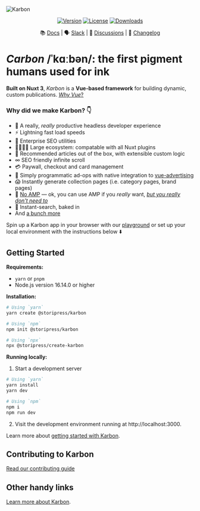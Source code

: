 ![Karbon](https://user-images.githubusercontent.com/53453555/225268246-0f8e1ca6-0f24-4d77-8fa6-c298c00c741e.png)

<p align="center">
    <a href="https://www.npmjs.com/package/@storipress/karbon"><img src="https://img.shields.io/npm/v/@storipress/karbon?sanitize=true" alt="Version"></a>
    <a href="https://github.com/storipress/karbon/blob/main/LICENSE.md"><img src="https://img.shields.io/npm/l/@storipress/karbon.svg?sanitize=true" alt="License"></a>
    <a href="https://npmcharts.com/compare/@storipress/karbon?minimal=true"><img src="https://img.shields.io/npm/dm/@storipress/karbon?sanitize=true" alt="Downloads"></a>
 </p>

<div align="center">

📚 [Docs][documentation] | 🗣 [Slack](https://join.slack.com/t/storipresscommunity/shared_invite/zt-1krx5nm1d-h_WKy1XF3MSxuY4BQ0VRbQ) | 💬 [Discussions](https://github.com/storipress/karbon/discussions) | 📝 [Changelog][changelog]

</div>

# _Carbon_ /ˈkɑːbən/: the first pigment humans used for ink

**Built on Nuxt 3**, _Karbon_ is a **Vue-based framework** for building dynamic, custom publications. [_Why Vue_?](https://developers.storipress.com/karbon/2gLtVFS6QEkdvKF7fkRng1/overview/4P2M8yS9k5s8F7FXgTSyKr#why-vue)

### Why did we make Karbon? 👇

- 💨 A really, _really_ productive headless developer experience
- ⚡️ Lightning fast load speeds
- 🔎 Enterprise SEO utilities
- 👨‍👩‍👦‍👦 Large ecosystem: compatable with all Nuxt plugins
- 🌮 Recommended articles out of the box, with extensible custom logic
- ∞ SEO friendly infinite scroll
- 💳 Paywall, checkout and card management
- 💸 Simply programmatic ad-ops with native integration to [vue-advertising](https://github.com/storipress/vue-advertising)
- 😱 Instantly generate collection pages (i.e. category pages, brand pages)
- 😤 [No AMP]() — ok, you can use AMP if you _really_ want, _[but you really don't need to](https://plausible.io/blog/google-amp)_
- 🔦 Instant-search, baked in
- And [a bunch more][documentation]

Spin up a Karbon app in your browser with our [playground](https://karbon.new/) or set up your local environment with the instructions below ⬇️

## Getting Started

**Requirements:**

- `yarn` or `pnpm`
- Node.js version 16.14.0 or higher

**Installation:**

```bash
# Using `yarn`
yarn create @storipress/karbon

# Using `npm`
npm init @storipress/karbon

# Using `npx`
npx @storipress/create-karbon
```

**Running locally:**

1. Start a development server

```bash
# Using `yarn`
yarn install
yarn dev

# Using `npm`
npm i
npm run dev
```

2. Visit the development environment running at http://localhost:3000.

Learn more about [getting started with Karbon][documentation].

## Contributing to Karbon

[Read our contributing guide][contributing]

## Other handy links

[Learn more about Karbon][documentation].

[contributing]: CONTRIBUTING.md
[changelog]: CHANGELOG.md
[documentation]: https://developers.storipress.com
